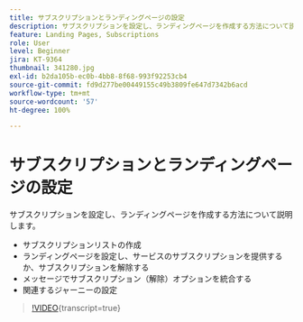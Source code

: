 ```yaml
---
title: サブスクリプションとランディングページの設定
description: サブスクリプションを設定し、ランディングページを作成する方法について説明します。
feature: Landing Pages, Subscriptions
role: User
level: Beginner
jira: KT-9364
thumbnail: 341280.jpg
exl-id: b2da105b-ec0b-4bb8-8f68-993f92253cb4
source-git-commit: fd9d277be00449155c49b3809fe647d7342b6acd
workflow-type: tm+mt
source-wordcount: '57'
ht-degree: 100%

---
```


# サブスクリプションとランディングページの設定

サブスクリプションを設定し、ランディングページを作成する方法について説明します。

* サブスクリプションリストの作成
* ランディングページを設定し、サービスのサブスクリプションを提供するか、サブスクリプションを解除する
* メッセージでサブスクリプション（解除）オプションを統合する
* 関連するジャーニーの設定

>[!VIDEO](https://video.tv.adobe.com/v/341280?quality=12&learn=on){transcript=true}
